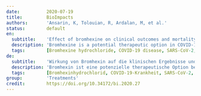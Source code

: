 ```yaml
---
date:          2020-07-19
title:         BioImpacts
authors:       'Ansarin, K, Tolouian, R, Ardalan, M, et al.'
status:        default
en:
  subtitle:    'Effect of bromhexine on clinical outcomes and mortality in COVID-19 patients: A randomized clinical trial'
  description: 'Bromhexine is a potential therapeutic option in COVID-19, but no data from a randomized clinical trial has been available. The present study aimed to evaluate the efficacy of bromhexine in intensive care unit (ICU) admission, mechanical ventilation, and mortality in patients with COVID-19. An open-label randomized clinical trial study was performed in Tabriz, North-West of Iran. They were randomized to either the treatment with the bromhexine group or the control group, in a 1:1 ratio with 39 patients in each arm. Standard therapy was used in both groups and those patients in the treatment group received oral bromhexine 8 mg three times a day additionally. The primary outcome was a decrease in the rate of ICU admissions, intubation/mechanical ventilation, and mortality. A total of 78 patients with similar demographic and disease characteristics were enrolled. There was a significant reduction in ICU admissions (2 out of 39 vs. 11 out of 39, P = 0.006), intubation (1 out of 39 vs. 9 out of 39, P = 0.007) and death (0 vs. 5, P = 0.027) in the bromhexine treated group compared to the standard group. No patients were withdrawn from the study because of adverse effects. The early administration of oral bromhexine reduces the ICU transfer, intubation, and the mortality rate in patients with COVID-19. This affordable medication can easily be administered everywhere with a huge positive impact(s) on public health and the world economy. Altogether, the verification of our results on a larger scale and different medical centers is strongly recommended.'
  tags:        [Bromhexine hydrochloride, COVID-19 disease, SARS-CoV-2, TMPRSS2, COVID-19 pneumonia, COVID-19 treatment]
de:
  subtitle:    'Wirkung von Bromhexin auf die klinischen Ergebnisse und die Sterblichkeit bei COVID-19-Patienten: Eine randomisierte klinische Studie'
  description: 'Bromhexin ist eine potenzielle therapeutische Option bei COVID-19, aber es liegen keine Daten aus einer randomisierten klinischen Studie vor. Ziel der vorliegenden Studie war, die Wirksamkeit von Bromhexin in Bezug auf die Aufnahme auf die Intensivstation, die mechanische Beatmung und die Sterblichkeit bei Patienten mit COVID-19 zu untersuchen. Eine offene, randomisierte klinische Studie wurde in Tabriz im Nordwesten des Iran durchgeführt. Die Patienten wurden im Verhältnis 1:1 entweder der Bromhexin-Gruppe oder der Kontrollgruppe zugeteilt, wobei 39 Patienten in jeder Gruppe waren. In beiden Gruppen wurde die Standardtherapie angewandt, und die Patienten in der Behandlungsgruppe erhielten zusätzlich dreimal täglich 8 mg Bromhexin oral. Das primäre Ergebnis war ein Rückgang der Zahl der Einweisungen in die Intensivstation, der Intubation/mechanischen Beatmung und der Sterblichkeit. Insgesamt wurden 78 Patienten mit ähnlichen demografischen und Krankheitsmerkmalen in die Studie aufgenommen. In der mit Bromhexin behandelten Gruppe kam es im Vergleich zur Standardgruppe zu einer signifikanten Verringerung der Einweisungen in die Intensivstation (2 von 39 gegenüber 11 von 39, P = 0,006), der Intubation (1 von 39 gegenüber 9 von 39, P = 0,007) und des Todes (0 gegenüber 5, P = 0,027). Kein Patient wurde wegen unerwünschter Wirkungen aus der Studie genommen. Die frühe Verabreichung von oralem Bromhexin verringert die Verlegung auf die Intensivstation, die Intubation und die Sterblichkeitsrate bei Patienten mit COVID-19. Dieses erschwingliche Medikament kann überall leicht verabreicht werden und hat enorme positive Auswirkungen auf die öffentliche Gesundheit und die Weltwirtschaft. Insgesamt wird die Überprüfung unserer Ergebnisse in einem größeren Maßstab und in verschiedenen medizinischen Zentren dringend empfohlen.' 
  tags:        [Bromhexinhydrochlorid, COVID-19-Krankheit, SARS-CoV-2, TMPRSS2, COVID-19-Pneumonie, COVID-19-Behandlung]
group:         'Treatments'
credit:        https://doi.org/10.34172/bi.2020.27
---
```

